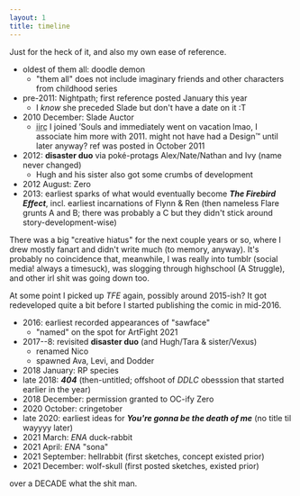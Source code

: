 ```yaml
---
layout: 1
title: timeline
---
```

Just for the heck of it, and also my own ease of reference.

- oldest of them all: doodle demon
	- "them all" does not include imaginary friends and other characters from childhood series
- pre-2011: Nightpath; first reference posted January this year
	- I *know* she preceded Slade but don't have a date on it :T
- 2010 December: Slade Auctor
	- <abbr title="if I remember correctly">iirc</abbr> I joined ’Souls and immediately went on vacation lmao, I associate him more with 2011. might not have had a Design™ until later anyway? ref was posted in October 2011
- 2012: <b>disaster duo</b> via poké-protags Alex/Nate/Nathan and Ivy (name never changed)
	- Hugh and his sister also got some crumbs of development
- 2012 August: Zero
- 2013: earliest sparks of what would eventually become <b><i>The Firebird Effect</i></b>, incl. earliest incarnations of Flynn & Ren (then nameless Flare grunts A and B; there was probably a C but they didn't stick around story-development-wise)

There was a big "creative hiatus" for the next couple years or so, where I drew mostly fanart and didn't write much (to memory, anyway). It's probably no coincidence that, meanwhile, I was really into tumblr (social media! always a timesuck), was slogging through highschool (A Struggle), and other irl shit was going down too.

At some point I picked up <i>TFE</i> again, possibly around 2015-ish? It got redeveloped quite a bit before I started publishing the comic in mid-2016.

- 2016: earliest recorded appearances of "sawface"
	- "named" on the spot for ArtFight 2021
- 2017--8: revisited <b>disaster duo</b> (and Hugh/Tara & sister/Vexus)
	- renamed Nico
	- spawned Ava, Levi, and Dodder
- 2018 January: RP species<!--*-->
- late 2018: <b><i>404</i></b> (then-untitled; offshoot of <i>DDLC</i> obesssion that started earlier in the year)
- 2018 December: permission granted to OC-ify Zero
- 2020 October: cringetober
- late 2020: earliest ideas for <b><i>You're gonna be the death of me</i></b> (no title til wayyyy later)
- 2021 March: <i>ENA</i> duck-rabbit
- 2021 April: <i>ENA</i> "sona"
- 2021 September: hellrabbit (first sketches, concept existed prior)
- 2021 December: wolf-skull (first posted sketches, existed prior)
<!-- - 2022 late June: new fucker. are we doing this? are we actually doing this???-->

over a DECADE what the shit man.

<!--
- mid-/late 2018: "sika" (sketches, have a google doc from April but <abbr title="can’t be assed">cba</abbr> to sketch-dig)
	- found in 4/27, 8/15, and 9/9
	- after revisiting the doc (and reading [an overview of the story it's based on](https://junjiitomanga.fandom.com/wiki/Lingering_Farewell)) I don't like this enough to put here in full, but keeping the note for my own reference anyway

## "sika"
At one point in 2018 I read [Junji Ito's <i>Fragments of Horror</i>](https://en.wikipedia.org/wiki/Fragments_of_Horror) and got the idea of a story set in Japan with that kind of ~vibe. Something like that?? Shit, dude, it's been years, I don't remember much. I think it centered on this person who died and then reappeared as a deer-cryptid, slowly transforming over the course of the story until running off for good at the end. Something something grief metaphor. It was almost definitely based directly off the plotline in one of the <i>Fragments</i> stories.

Anyway they're mostly here because the "typical straight-haired Asian + long face" vibe kinda reminded me of [a much more developed character from an actual Project™](https://a-flyleaf.github.io/ygbtdm/cast/kay-lin), which is a total coincidence but I thought that was funny. Also, I keep forgetting where the sketches are <span style="display:inline-block;">>:V</span>

- p much just sketchdump scribs, studies not included
-->